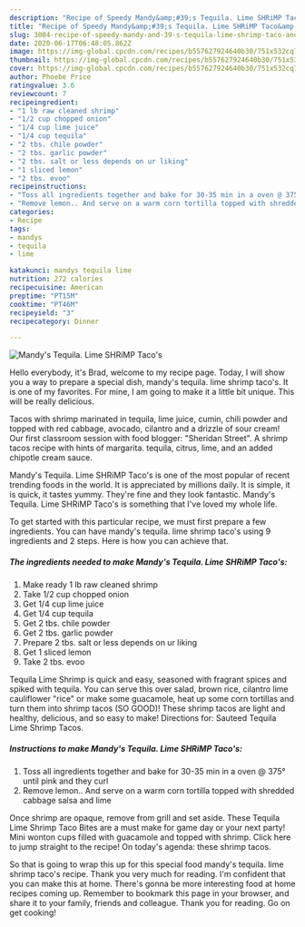 ```yaml
---
description: "Recipe of Speedy Mandy&amp;#39;s Tequila. Lime SHRiMP Taco&amp;#39;s"
title: "Recipe of Speedy Mandy&amp;#39;s Tequila. Lime SHRiMP Taco&amp;#39;s"
slug: 3004-recipe-of-speedy-mandy-and-39-s-tequila-lime-shrimp-taco-and-39-s
date: 2020-06-17T06:48:05.862Z
image: https://img-global.cpcdn.com/recipes/b557627924640b30/751x532cq70/mandys-tequila-lime-shrimp-tacos-recipe-main-photo.jpg
thumbnail: https://img-global.cpcdn.com/recipes/b557627924640b30/751x532cq70/mandys-tequila-lime-shrimp-tacos-recipe-main-photo.jpg
cover: https://img-global.cpcdn.com/recipes/b557627924640b30/751x532cq70/mandys-tequila-lime-shrimp-tacos-recipe-main-photo.jpg
author: Phoebe Price
ratingvalue: 3.6
reviewcount: 7
recipeingredient:
- "1 lb raw cleaned shrimp"
- "1/2 cup chopped onion"
- "1/4 cup lime juice"
- "1/4 cup tequila"
- "2 tbs. chile powder"
- "2 tbs. garlic powder"
- "2 tbs. salt or less depends on ur liking"
- "1 sliced lemon"
- "2 tbs. evoo"
recipeinstructions:
- "Toss all ingredients together and bake for 30-35 min in a oven @ 375° until pink and they curl"
- "Remove lemon.. And serve on a warm corn tortilla topped with shredded cabbage salsa and lime"
categories:
- Recipe
tags:
- mandys
- tequila
- lime

katakunci: mandys tequila lime 
nutrition: 272 calories
recipecuisine: American
preptime: "PT15M"
cooktime: "PT46M"
recipeyield: "3"
recipecategory: Dinner

---
```



![Mandy&#39;s Tequila. Lime SHRiMP Taco&#39;s](https://img-global.cpcdn.com/recipes/b557627924640b30/751x532cq70/mandys-tequila-lime-shrimp-tacos-recipe-main-photo.jpg)

Hello everybody, it's Brad, welcome to my recipe page. Today, I will show you a way to prepare a special dish, mandy&#39;s tequila. lime shrimp taco&#39;s. It is one of my favorites. For mine, I am going to make it a little bit unique. This will be really delicious.

Tacos with shrimp marinated in tequila, lime juice, cumin, chili powder and topped with red cabbage, avocado, cilantro and a drizzle of sour cream! Our first classroom session with food blogger: &#34;Sheridan Street&#34;. A shrimp tacos recipe with hints of margarita. tequila, citrus, lime, and an added chipotle cream sauce.

Mandy&#39;s Tequila. Lime SHRiMP Taco&#39;s is one of the most popular of recent trending foods in the world. It is appreciated by millions daily. It is simple, it is quick, it tastes yummy. They're fine and they look fantastic. Mandy&#39;s Tequila. Lime SHRiMP Taco&#39;s is something that I've loved my whole life.


To get started with this particular recipe, we must first prepare a few ingredients. You can have mandy&#39;s tequila. lime shrimp taco&#39;s using 9 ingredients and 2 steps. Here is how you can achieve that.

<!--inarticleads1-->

##### The ingredients needed to make Mandy&#39;s Tequila. Lime SHRiMP Taco&#39;s:

1. Make ready 1 lb raw cleaned shrimp
1. Take 1/2 cup chopped onion
1. Get 1/4 cup lime juice
1. Get 1/4 cup tequila
1. Get 2 tbs. chile powder
1. Get 2 tbs. garlic powder
1. Prepare 2 tbs. salt or less depends on ur liking
1. Get 1 sliced lemon
1. Take 2 tbs. evoo


Tequila Lime Shrimp is quick and easy, seasoned with fragrant spices and spiked with tequila. You can serve this over salad, brown rice, cilantro lime cauliflower &#34;rice&#34; or make some guacamole, heat up some corn tortillas and turn them into shrimp tacos (SO GOOD)! These shrimp tacos are light and healthy, delicious, and so easy to make! Directions for: Sauteed Tequila Lime Shrimp Tacos. 

<!--inarticleads2-->

##### Instructions to make Mandy&#39;s Tequila. Lime SHRiMP Taco&#39;s:

1. Toss all ingredients together and bake for 30-35 min in a oven @ 375° until pink and they curl
1. Remove lemon.. And serve on a warm corn tortilla topped with shredded cabbage salsa and lime


Once shrimp are opaque, remove from grill and set aside. These Tequila Lime Shrimp Taco Bites are a must make for game day or your next party! Mini wonton cups filled with guacamole and topped with shrimp. Click here to jump straight to the recipe! On today&#39;s agenda: these shrimp tacos. 

So that is going to wrap this up for this special food mandy&#39;s tequila. lime shrimp taco&#39;s recipe. Thank you very much for reading. I'm confident that you can make this at home. There's gonna be more interesting food at home recipes coming up. Remember to bookmark this page in your browser, and share it to your family, friends and colleague. Thank you for reading. Go on get cooking!
